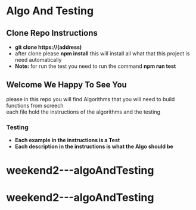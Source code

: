 # Algo And Testing

## Clone Repo Instructions

- **git clone https://(address)**
- after clone please **npm install** this will install all what that this project is need automatically
- **Note:** for run the test you need to run the command **npm run test**

## Welcome We Happy To See You

please in this repo you will find Algorithms that you will need to build functions from screech <br>
each file hold the instructions of the algorithms and the testing

### Testing

- **Each example in the instructions is a Test**
- **Each description in the instructions is what the Algo should be**
# weekend2---algoAndTesting
# weekend2---algoAndTesting
